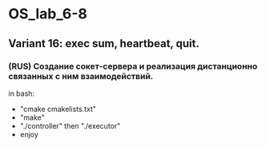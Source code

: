 # OS_lab_6-8
## Variant 16: exec sum, heartbeat, quit.
### (RUS) Создание сокет-сервера и реализация дистанционно связанных с ним взаимодействий.
in bash:
- "cmake cmakelists.txt"
- "make"
- "./controller" then "./executor"
- enjoy
